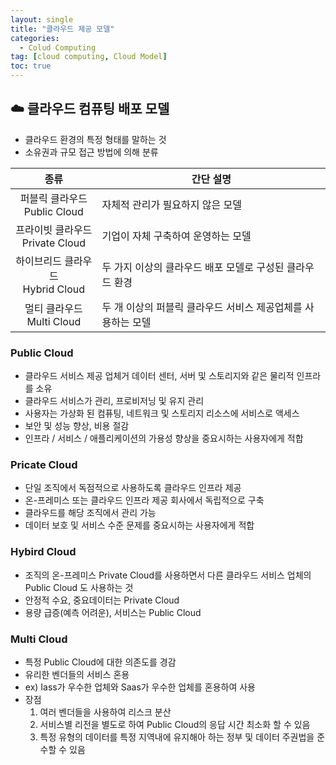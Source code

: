 ```yaml
---
layout: single
title: "클라우드 제공 모델"
categories:
  - Colud Computing
tag: [cloud computing, Cloud Model]
toc: true
---
```

## ☁️ 클라우드 컴퓨팅 배포 모델
- 클라우드 환경의 특정 형태를 말하는 것
- 소유권과 규모 접근 방법에 의해 분류

|종류|간단 설명|
|:---:|---|
|퍼블릭 클라우드<br/>Public Cloud|자체적 관리가 필요하지 않은 모델|
|프라이빗 클라우드<br/>Private Cloud|기업이 자체 구축하여 운영하는 모델|
|하이브리드 클라우드<br/>Hybrid Cloud|두 가지 이상의 클라우드 배포 모델로 구성된 클라우드 환경|
|멀티 클라우드<br/>Multi Cloud|두 개 이상의 퍼블릭 클라우드 서비스 제공업체를 사용하는 모델|

### Public Cloud
- 클라우드 서비스 제공 업체거 데이터 센터, 서버 및 스토리지와 같은 물리적 인프라를 소유
- 클라우드 서비스가 관리, 프로비저닝 및 유지 관리
- 사용자는 가상화 된 컴퓨팅, 네트워크 및 스토리지 리소스에 서비스로 액세스
- 보안 및 성능 향상, 비용 절감
- 인프라 / 서비스 / 애플리케이션의 가용성 향상을 중요시하는 사용자에게 적합

### Pricate Cloud
- 단일 조직에서 독점적으로 사용하도록 클라우드 인프라 제공
- 온-프레미스 또는 클라우드 인프라 제공 회사에서 독립적으로 구축
- 클라우드를 해당 조직에서 관리 가능
- 데이터 보호 및 서비스 수준 문제를 중요시하는 사용자에게 적합

### Hybird Cloud
- 조직의 온-프레미스 Private Cloud를 사용하면서 다른 클라우드 서비스 업체의 Public Cloud 도 사용하는 것
- 안정적 수요, 중요데이터는 Private Cloud
- 용량 급증(예측 어려운), 서비스는 Public Cloud

### Multi Cloud
- 특정 Public Cloud에 대한 의존도를 경감
- 유리한 벤더들의 서비스 혼용
- ex) Iass가 우수한 업체와 Saas가 우수한 업체를 혼용하여 사용
- 장점
  1. 여러 벤더들을 사용하여 리스크 분산
  1. 서비스별 리전을 별도로 하여 Public Cloud의 응답 시간 최소화 할 수 있음
  1. 특정 유형의 데이터를 특정 지역내에 유지해아 하는 정부 및 데이터 주권법을 준수할 수 있음